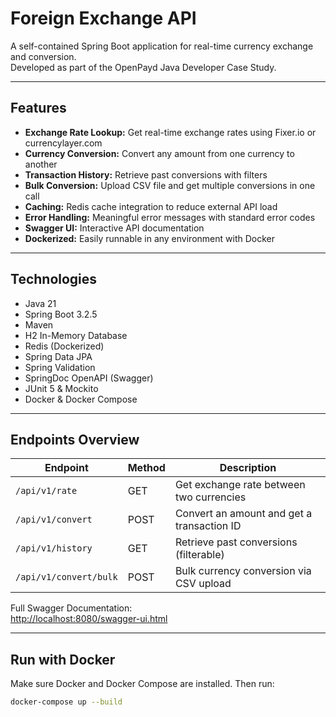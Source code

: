 # Foreign Exchange API

A self-contained Spring Boot application for real-time currency exchange and conversion.  
Developed as part of the OpenPayd Java Developer Case Study.

---

## Features

- **Exchange Rate Lookup:** Get real-time exchange rates using Fixer.io or currencylayer.com
- **Currency Conversion:** Convert any amount from one currency to another
- **Transaction History:** Retrieve past conversions with filters
- **Bulk Conversion:** Upload CSV file and get multiple conversions in one call
- **Caching:** Redis cache integration to reduce external API load
- **Error Handling:** Meaningful error messages with standard error codes
- **Swagger UI:** Interactive API documentation
- **Dockerized:** Easily runnable in any environment with Docker

---

## Technologies

- Java 21
- Spring Boot 3.2.5
- Maven
- H2 In-Memory Database
- Redis (Dockerized)
- Spring Data JPA
- Spring Validation
- SpringDoc OpenAPI (Swagger)
- JUnit 5 & Mockito
- Docker & Docker Compose

---

## Endpoints Overview

| Endpoint                    | Method | Description                                   |
|----------------------------|--------|-----------------------------------------------|
| `/api/v1/rate`             | GET    | Get exchange rate between two currencies      |
| `/api/v1/convert`          | POST   | Convert an amount and get a transaction ID    |
| `/api/v1/history`          | GET    | Retrieve past conversions (filterable)        |
| `/api/v1/convert/bulk`     | POST   | Bulk currency conversion via CSV upload       |

Full Swagger Documentation:  
[http://localhost:8080/swagger-ui.html](http://localhost:8080/swagger-ui.html)

---

## Run with Docker

Make sure Docker and Docker Compose are installed. Then run:

```bash
docker-compose up --build
